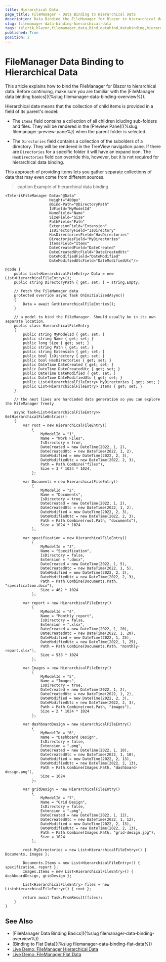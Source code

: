 ```yaml
---
title: Hierarchical Data
page_title: FileManager - Data Binding to Hierarchical Data
description: Data Binding the FileManager for Blazor to hierarchical data.
slug: filemanager-data-binding-hierarchical-data
tags: telerik,blazor,filemanager,data,bind,databind,databinding,hierarchical
published: True
position: 2
---
```


# FileManager Data Binding to Hierarchical Data

This article explains how to bind the FileManager for Blazor to hierarchical data. Before continuing, make sure you are familiar with the [FileManager data binding basics]({%slug filemanager-data-binding-overview%}).

Hierarchical data means that the collection of child items is provided in a field of its parent's model:

* The `Items` field contains a collection of all children icluding sub-folders and files. They will be rendered in the [Preview Pane]({%slug filemanager-preview-pane%}) when the parent folder is selected.

* The `Directories` field contains a collection of the subolders of a directory. They will be rendered in the TreeView navigation pane. If there are `Directories` for a specific folder it will have an expand icon. The `HasDirectories` field can override this, however, but it is not required for hierarchical data binding.

This approach of providing items lets you gather separate collections of data that may even come from different sources.

>caption Example of hierarchical data binding

````CSHTML
<TelerikFileManager Data="@Data"
                    Height="400px"
                    @bind-Path="@DirectoryPath"
                    IdField="MyModelId"
                    NameField="Name"
                    SizeField="Size"
                    PathField="Path"
                    ExtensionField="Extension"
                    IsDirectoryField="IsDirectory"
                    HasDirectoriesField="HasDirectories"
                    DirectoriesField="MyDirectories"
                    ItemsField="Items"
                    DateCreatedField="DateCreated"
                    DateCreatedUtcField="DateCreatedUtc"
                    DateModifiedField="DateModified"
                    DateModifiedUtcField="DateModifiedUtc"/>

@code {
    public List<HierarchicalFileEntry> Data = new List<HierarchicalFileEntry>();
    public string DirectoryPath { get; set; } = string.Empty;

    // fetch the FileManager data
    protected override async Task OnInitializedAsync()
    {
        Data = await GetHierarchicalFileEntries();
    }

    // a model to bind the FileManager. Should usually be in its own separate location.
    public class HierarchicalFileEntry
    {
        public string MyModelId { get; set; }
        public string Name { get; set; }
        public long Size { get; set; }
        public string Path { get; set; }
        public string Extension { get; set; }
        public bool IsDirectory { get; set; }
        public bool HasDirectories { get; set; }
        public DateTime DateCreated { get; set; }
        public DateTime DateCreatedUtc { get; set; }
        public DateTime DateModified { get; set; }
        public DateTime DateModifiedUtc { get; set; }
        public List<HierarchicalFileEntry> MyDirectories { get; set; }
        public List<HierarchicalFileEntry> Items { get; set; }
    }

    // the next lines are hardcoded data generation so you can explore the FileManager freely

    async Task<List<HierarchicalFileEntry>> GetHierarchicalFileEntries()
    {
        var root = new HierarchicalFileEntry()
            {
                MyModelId = "1",
                Name = "Work Files",
                IsDirectory = true,
                DateCreated = new DateTime(2022, 1, 2),
                DateCreatedUtc = new DateTime(2022, 1, 2),
                DateModified = new DateTime(2022, 2, 3),
                DateModifiedUtc = new DateTime(2022, 2, 3),
                Path = Path.Combine("files"),
                Size = 3 * 1024 * 1024,
            };

        var Documents = new HierarchicalFileEntry()
            {
                MyModelId = "2",
                Name = "Documents",
                IsDirectory = true,
                DateCreated = new DateTime(2022, 1, 2),
                DateCreatedUtc = new DateTime(2022, 1, 2),
                DateModified = new DateTime(2022, 2, 3),
                DateModifiedUtc = new DateTime(2022, 2, 3),
                Path = Path.Combine(root.Path, "documents"),
                Size = 1024 * 1024
            };

        var specification = new HierarchicalFileEntry()
            {
                MyModelId = "3",
                Name = "Specification",
                IsDirectory = false,
                Extension = ".docx",
                DateCreated = new DateTime(2022, 1, 5),
                DateCreatedUtc = new DateTime(2022, 1, 5),
                DateModified = new DateTime(2022, 2, 3),
                DateModifiedUtc = new DateTime(2022, 2, 3),
                Path = Path.Combine(Documents.Path, "specification.docx"),
                Size = 462 * 1024
            };

        var report = new HierarchicalFileEntry()
            {
                MyModelId = "4",
                Name = "Monthly report",
                IsDirectory = false,
                Extension = ".xlsx",
                DateCreated = new DateTime(2022, 1, 20),
                DateCreatedUtc = new DateTime(2022, 1, 20),
                DateModified = new DateTime(2022, 1, 25),
                DateModifiedUtc = new DateTime(2022, 1, 25),
                Path = Path.Combine(Documents.Path, "monthly-report.xlsx"),
                Size = 538 * 1024
            };

        var Images = new HierarchicalFileEntry()
            {
                MyModelId = "5",
                Name = "Images",
                IsDirectory = true,
                DateCreated = new DateTime(2022, 1, 2),
                DateCreatedUtc = new DateTime(2022, 1, 2),
                DateModified = new DateTime(2022, 2, 3),
                DateModifiedUtc = new DateTime(2022, 2, 3),
                Path = Path.Combine(root.Path, "images"),
                Size = 2 * 1024 * 1024
            };

        var dashboardDesign = new HierarchicalFileEntry()
            {
                MyModelId = "6",
                Name = "Dashboard Design",
                IsDirectory = false,
                Extension = ".png",
                DateCreated = new DateTime(2022, 1, 10),
                DateCreatedUtc = new DateTime(2022, 1, 10),
                DateModified = new DateTime(2022, 2, 13),
                DateModifiedUtc = new DateTime(2022, 2, 13),
                Path = Path.Combine(Images.Path, "dashboard-design.png"),
                Size = 1024
            };

        var gridDesign = new HierarchicalFileEntry()
            {
                MyModelId = "7",
                Name = "Grid Design",
                IsDirectory = false,
                Extension = ".png",
                DateCreated = new DateTime(2022, 1, 12),
                DateCreatedUtc = new DateTime(2022, 1, 12),
                DateModified = new DateTime(2022, 2, 13),
                DateModifiedUtc = new DateTime(2022, 2, 13),
                Path = Path.Combine(Images.Path, "grid-design.jpg"),
                Size = 1024
            };

        root.MyDirectories = new List<HierarchicalFileEntry>() { Documents, Images };

        Documents.Items = new List<HierarchicalFileEntry>() { specification, report };
        Images.Items = new List<HierarchicalFileEntry>() { dashboardDesign, gridDesign };

        List<HierarchicalFileEntry> files = new List<HierarchicalFileEntry>() { root };

        return await Task.FromResult(files);
    }
}
````

## See Also

  * [FileManager Data Binding Basics]({%slug filemanager-data-binding-overview%})
  * [Binding to Flat Data]({%slug filemanager-data-binding-flat-data%})
  * [Live Demo: FileManager Hierarchical Data](https://demos.telerik.com/filemanager/hierarchical-data)
  * [Live Demo: FileManager Flat Data](https://demos.telerik.com/blazor-ui/filemanager/flat-data)
